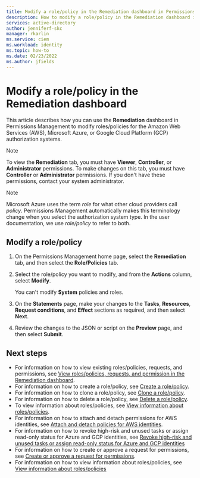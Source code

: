 ```yaml
---
title: Modify a role/policy in the Remediation dashboard in Permissions Management
description: How to modify a role/policy in the Remediation dashboard in Permissions Management.
services: active-directory
author: jenniferf-skc
manager: rkarlin
ms.service: ciem
ms.workload: identity
ms.topic: how-to
ms.date: 02/23/2022
ms.author: jfields
---
```


# Modify a role/policy in the Remediation dashboard

This article describes how you can use the **Remediation** dashboard in Permissions Management to modify roles/policies for the Amazon Web Services (AWS), Microsoft Azure, or Google Cloud Platform (GCP) authorization systems.

> [!NOTE]
> To view the **Remediation** tab, you must have **Viewer**, **Controller**, or **Administrator** permissions. To make changes on this tab, you must have **Controller** or **Administrator** permissions. If you don't have these permissions, contact your system administrator.

> [!NOTE]
> Microsoft Azure uses the term *role* for what other cloud providers call *policy*. Permissions Management automatically makes this terminology change when you select the authorization system type. In the user documentation, we use *role/policy* to refer to both.

## Modify a role/policy

1. On the Permissions Management home page, select the **Remediation** tab, and then select the **Role/Policies** tab.
1. Select the role/policy you want to modify, and from the **Actions** column, select **Modify**.

     You can't modify **System** policies and roles.

1. On the **Statements** page, make your changes to the **Tasks**, **Resources**, **Request conditions**, and **Effect** sections as required, and then select **Next**.

1. Review the changes to the JSON or script on the **Preview** page, and then select **Submit**.

## Next steps

- For information on how to view existing roles/policies, requests, and permissions, see [View roles/policies, requests, and permission in the Remediation dashboard](ui-remediation.md).
- For information on how to create a role/policy, see [Create a role/policy](how-to-create-role-policy.md).
- For information on how to clone a role/policy, see [Clone a role/policy](how-to-clone-role-policy.md).
- For information on how to delete a role/policy, see [Delete a role/policy](how-to-delete-role-policy.md).
- To view information about roles/policies, see [View information about roles/policies](how-to-view-role-policy.md).
- For information on how to attach and detach permissions for AWS identities, see [Attach and detach policies for AWS identities](how-to-attach-detach-permissions.md).
- For information on how to revoke high-risk and unused tasks or assign read-only status for Azure and GCP identities, see [Revoke high-risk and unused tasks or assign read-only status for Azure and GCP identities](how-to-revoke-task-readonly-status.md)
- For information on how to create or approve a request for permissions, see [Create or approve a request for permissions](how-to-create-approve-privilege-request.md).
- For information on how to view information about roles/policies, see [View information about roles/policies](how-to-view-role-policy.md)
